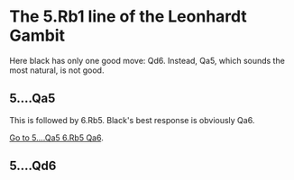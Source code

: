 # The 5.Rb1 line of the Leonhardt Gambit

Here black has only one good move: Qd6. Instead, Qa5, which sounds the most natural, is not good.

## 5....Qa5

This is followed by 6.Rb5. Black's best response is obviously Qa6. 

[Go to 5....Qa5 6.Rb5 Qa6](./5....Qa5/6.Rb5.../6....Qa6/).

## 5....Qd6